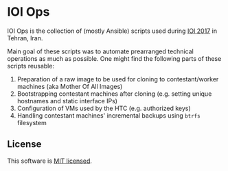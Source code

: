 IOI Ops
=======

IOI Ops is the collection of (mostly Ansible) scripts used during [IOI 2017](http://ioi2017.org/) in Tehran, Iran.

Main goal of these scripts was to automate prearranged technical operations as much as possible.
One might find the following parts of these scripts reusable:

1. Preparation of a raw image to be used for cloning to contestant/worker machines (aka Mother Of All Images)
2. Bootstrapping contestant machines after cloning (e.g. setting unique hostnames and static interface IPs)
3. Configuration of VMs used by the HTC (e.g. authorized keys)
4. Handling contestant machines' incremental backups using `btrfs` filesystem

License
-------
This software is [MIT licensed](./LICENSE).

